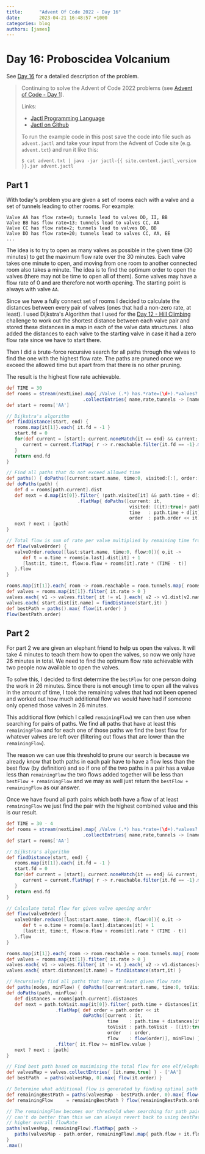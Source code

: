 ```yaml
---
title:      "Advent Of Code 2022 - Day 16"
date:       2023-04-21 16:48:57 +1000
categories: blog
authors: [james]
---
```


# Day 16: Proboscidea Volcanium

See [Day 16](https://adventofcode.com/2022/day/16) for a detailed description of the problem.

<!--truncate-->

> Continuing to solve the Advent of Code 2022 problems
> (see [Advent of Code - Day 1](2023-04-06-advent-of-code-2022-day1.md)).
>
> Links:
> * [Jactl Programming Language](https://jactl.io)
> * [Jactl on Github](https://github.com/jaccomoc/jactl)
>
> To run the example code in this post save the code into file such as `advent.jactl` and take your input from the
> Advent of Code site (e.g. `advent.txt`) and run it like this:
> ```shell
> $ cat advent.txt | java -jar jactl-{{ site.content.jactl_version }}.jar advent.jactl 
> ```

## Part 1

With today's problem you are given a set of rooms each with a valve and a set of tunnels leading to other rooms.
For example:
```
Valve AA has flow rate=0; tunnels lead to valves DD, II, BB
Valve BB has flow rate=13; tunnels lead to valves CC, AA
Valve CC has flow rate=2; tunnels lead to valves DD, BB
Valve DD has flow rate=20; tunnels lead to valves CC, AA, EE
...
```

The idea is to try to open as many valves as possible in the given time (30 minutes) to get the maximum flow rate over
the 30 minutes.
Each valve takes one minute to open, and moving from one room to another connected room also takes a minute.
The idea is to find the optimum order to open the valves (there may not be time to open all of them).
Some valves may have a flow rate of 0 and are therefore not worth opening.
The starting point is always with valve `AA`.

Since we have a fully connect set of rooms I decided to calculate the distances between every pair of valves (ones
that had a non-zero rate, at least). I used Dijkstra's Algorithm that I used for the
[Day 12 - Hill Climbing](https://jactl.io/blog/2023/04/17/advent-of-code-2022-day12.html) challenge to work out the
shortest distance between each valve pair and stored these distances in a map in each of the valve data structures.
I also added the distances to each valve to the starting valve in case it had a zero flow rate since we have to start
there.

Then I did a brute-force recursive search for all paths through the valves to find the one with the highest flow
rate.
The paths are pruned once we exceed the allowed time but apart from that there is no other pruning.

The result is the highest flow rate achievable.

```groovy
def TIME = 30
def rooms = stream(nextLine).map{ /Valve (.*) has.*rate=(\d+).*valves? (.*)$/n; [$1, $2, $3.split(/, */)] }
                            .collectEntries{ name,rate,tunnels -> [name, [name:name, rate:rate, tunnels:tunnels, dist:[:]]] }
def start = rooms['AA']

// Dijkstra's algorithm
def findDistance(start, end) {
   rooms.map{it[1]}.each{ it.fd = -1 }
   start.fd = 0
   for(def current = [start]; current.noneMatch{it == end} && current; ) {
      current = current.flatMap{ r -> r.reachable.filter{it.fd == -1}.map{ it.fd = r.fd+1; it } }
   }
   return end.fd
}

// Find all paths that do not exceed allowed time
def paths() { doPaths([current:start.name, time:0, visited:[:], order:[]]) }
def doPaths(path) {
   def d = rooms[path.current].dist
   def next = d.map{it[0]}.filter{ !path.visited[it] && path.time + d[it] + 1 < TIME }
                          .flatMap{ doPaths([current: it,
                                             visited: [(it):true]+ path.visited,
                                             time   : path.time + d[it] + 1,
                                             order  : path.order << it]) }
   next ? next : [path]
}

// Total flow is sum of rate per valve multiplied by remaining time from when valve is opened
def flow(valveOrder) {
   valveOrder.reduce([last:start.name, time:0, flow:0]){ o,it ->
      def t = o.time + rooms[o.last].dist[it] + 1
      [last:it, time:t, flow:o.flow + rooms[it].rate * (TIME - t)]
   }.flow
}

rooms.map{it[1]}.each{ room -> room.reachable = room.tunnels.map{ rooms[it] } }
def valves = rooms.map{it[1]}.filter{ it.rate > 0 }
valves.each{ v1 -> valves.filter{ it != v1 }.each{ v2 -> v1.dist[v2.name] = v2.dist[v1.name] = findDistance(v1,v2) } }
valves.each{ start.dist[it.name] = findDistance(start,it) }
def bestPath = paths().max{ flow(it.order) }
flow(bestPath.order)
```

## Part 2

For part 2 we are given an elephant friend to help us open the valves.
It will take 4 minutes to teach them how to open the valves, so now we only have 26 minutes in total.
We need to find the optimum flow rate achievable with two people now available to open the valves. 

To solve this, I decided to first determine the `bestFlow` for one person doing the work in 26 minutes.
Since there is not enough time to open all the valves in the amount of time, I took the remaining valves that had not
been opened and worked out how much additional flow we would have had if someone only opened those valves in 26 minutes.

This additional flow (which I called `remainingFlow`) we can then use when searching for pairs of paths.
We find all paths that have at least this `remainingFlow` and for each one of those paths we find the best flow for
whatever valves are left over (filtering out flows that are lower than the `remainingFlow`).

The reason we can use this threshold to prune our search is because  we already know that both paths in each pair
have to have a flow less than the best flow (by definition) and so if one of the two paths in a pair has a value less
than `remainingFlow` the two flows added together will be less than `bestFlow + remainingFlow` and we may as well just
return the `bestFlow + remainingFlow` as our answer.

Once we have found all path pairs which both have a flow of at least `remainingFlow` we just find the pair with the
highest combined value and this is our result.

```groovy
def TIME = 30 - 4
def rooms = stream(nextLine).map{ /Valve (.*) has.*rate=(\d+).*valves? (.*)$/n; [$1, $2, $3.split(/, */)] }
                            .collectEntries{ name,rate,tunnels -> [name, [name:name, rate:rate, tunnels:tunnels, distances:[:]]] }
def start = rooms['AA']

// Dijkstra's algorithm
def findDistance(start, end) {
   rooms.map{it[1]}.each{ it.fd = -1 }
   start.fd = 0
   for(def current = [start]; current.noneMatch{it == end} && current; ) {
      current = current.flatMap{ r -> r.reachable.filter{it.fd == -1}.map{ it.fd = r.fd+1; it } }
   }
   return end.fd
}

// Calculate total flow for given valve opening order
def flow(valveOrder) {
   valveOrder.reduce([last:start.name, time:0, flow:0]){ o,it ->
      def t = o.time + rooms[o.last].distances[it] + 1
      [last:it, time:t, flow:o.flow + rooms[it].rate * (TIME - t)]
   }.flow
}

rooms.map{it[1]}.each{ room -> room.reachable = room.tunnels.map{ rooms[it] } }
def valves = rooms.map{it[1]}.filter{ it.rate > 0 }
valves.each{ v1 -> valves.filter{ it != v1 }.each{ v2 -> v1.distances[v2.name] = v2.distances[v1.name] = findDistance(v1,v2) } }
valves.each{ start.distances[it.name] = findDistance(start,it) }

// Recursively find all paths that have at least given flow rate
def paths(nodes, minFlow) { doPaths([current:start.name, time:0, toVisit:nodes, order:[], flow:0], [value:minFlow]) }
def doPaths(path, minFlow) {
   def distances = rooms[path.current].distances
   def next = path.toVisit.map{it[0]}.filter{ path.time + distances[it] + 1 < TIME }
                  .flatMap{ def order = path.order << it
                            doPaths([current : it,
                                     time    : path.time + distances[it] + 1,
                                     toVisit : path.toVisit - [(it):true],
                                     order   : order,
                                     flow    : flow(order)], minFlow) }
                  .filter{ it.flow >= minFlow.value }
   next ? next : [path]
}

// Find best path based on maximising the total flow for one elf/elephant
def valvesMap = valves.collectEntries{ [it.name,true] } - ['AA']
def bestPath  = paths(valvesMap, 0).max{ flow(it.order) }

// Determine what additional flow is generated by finding optimal path amongst any remaining valves
def remainingBestPath = paths(valvesMap - bestPath.order, 0).max{ flow(it.order) }
def remainingFlow     = remainingBestPath ? flow(remainingBestPath.order) : 0

// The remainingFlow becomes our threshold when searching for path pairs since if either elf or elephant
// can't do better than this we can always revert back to using bestPath and remainingBestPath to get a
// higher overall flowRate
paths(valvesMap, remainingFlow).flatMap{ path ->
   paths(valvesMap - path.order, remainingFlow).map{ path.flow + it.flow }
}
.max()
```
